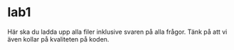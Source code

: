 # lab1

Här ska du ladda upp alla filer inklusive svaren på alla frågor. Tänk på att vi även kollar på kvaliteten på koden.
